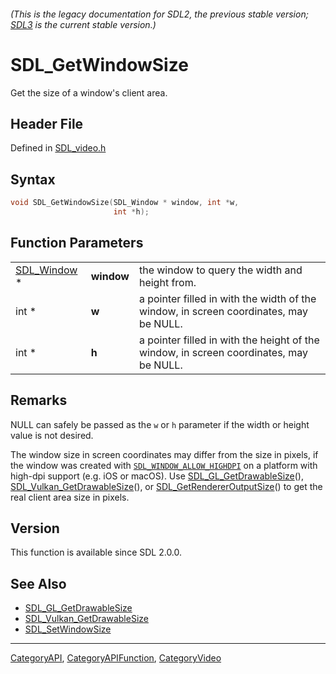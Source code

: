 ###### (This is the legacy documentation for SDL2, the previous stable version; [SDL3](https://wiki.libsdl.org/SDL3/) is the current stable version.)
# SDL_GetWindowSize

Get the size of a window's client area.

## Header File

Defined in [SDL_video.h](https://github.com/libsdl-org/SDL/blob/SDL2/include/SDL_video.h)

## Syntax

```c
void SDL_GetWindowSize(SDL_Window * window, int *w,
                       int *h);
```

## Function Parameters

|                            |            |                                                                                        |
| -------------------------- | ---------- | -------------------------------------------------------------------------------------- |
| [SDL_Window](SDL_Window) * | **window** | the window to query the width and height from.                                         |
| int *                      | **w**      | a pointer filled in with the width of the window, in screen coordinates, may be NULL.  |
| int *                      | **h**      | a pointer filled in with the height of the window, in screen coordinates, may be NULL. |

## Remarks

NULL can safely be passed as the `w` or `h` parameter if the width or
height value is not desired.

The window size in screen coordinates may differ from the size in pixels,
if the window was created with
[`SDL_WINDOW_ALLOW_HIGHDPI`](SDL_WINDOW_ALLOW_HIGHDPI) on a platform with
high-dpi support (e.g. iOS or macOS). Use
[SDL_GL_GetDrawableSize](SDL_GL_GetDrawableSize)(),
[SDL_Vulkan_GetDrawableSize](SDL_Vulkan_GetDrawableSize)(), or
[SDL_GetRendererOutputSize](SDL_GetRendererOutputSize)() to get the real
client area size in pixels.

## Version

This function is available since SDL 2.0.0.

## See Also

- [SDL_GL_GetDrawableSize](SDL_GL_GetDrawableSize)
- [SDL_Vulkan_GetDrawableSize](SDL_Vulkan_GetDrawableSize)
- [SDL_SetWindowSize](SDL_SetWindowSize)

----
[CategoryAPI](CategoryAPI), [CategoryAPIFunction](CategoryAPIFunction), [CategoryVideo](CategoryVideo)

